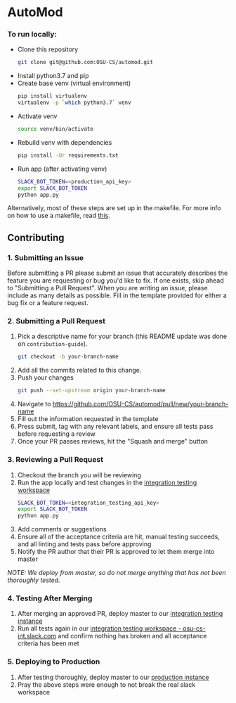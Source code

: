 AutoMod
=======


### To run locally:
* Clone this repository
    ```bash
    git clone git@github.com:OSU-CS/automod.git
    ```
* Install python3.7 and pip
* Create base venv (virtual environment)
    ```bash
    pip install virtualenv
    virtualenv -p `which python3.7` venv
    ```
* Activate venv
    ```bash
    source venv/bin/activate
    ```
* Rebuild venv with dependencies
    ```bash
    pip install -Ur requirements.txt
    ```
* Run app (after activating venv)
    ```bash
    SLACK_BOT_TOKEN=<production_api_key>
    export SLACK_BOT_TOKEN
    python app.py
    ```

Alternatively, most of these steps are set up in the makefile. For more info on how to use a makefile, read [this](docs/about_makefiles.md).
## Contributing

### 1. Submitting an Issue

Before submitting a PR please submit an issue that accurately describes the feature you are requesting or bug you'd like to fix. If one exists, skip ahead to "Submitting a Pull Request". When you are writing an issue, please include as many details as possible. Fill in the template provided for either a bug fix or a feature request.

### 2. Submitting a Pull Request

1. Pick a descriptive name for your branch (this README update was done on `contribution-guide`).
    ```bash
    git checkout -b your-branch-name
    ```
1. Add all the commits related to this change.
1. Push your changes
    ```bash
    git push --set-upstream origin your-branch-name
    ```
1. Navigate to https://github.com/OSU-CS/automod/pull/new/your-branch-name
1. Fill out the information requested in the template
1. Press submit, tag with any relevant labels, and ensure all tests pass before requesting a review
1. Once your PR passes reviews, hit the "Squash and merge" button

### 3. Reviewing a Pull Request

1. Checkout the branch you will be reviewing
1. Run the app locally and test changes in the [integration testing workspace](https://app.slack.com/client/TP02CBTQV/CP02CC0SZ)
    ```bash
    SLACK_BOT_TOKEN=<integration_testing_api_key>
    export SLACK_BOT_TOKEN
    python app.py
    ```
1. Add comments or suggestions
1. Ensure all of the acceptance criteria are hit, manual testing succeeds, and all linting and tests pass before approving
1. Notify the PR author that their PR is approved to let them merge into master

_NOTE: We deploy from master, so do not merge anything that has not been thoroughly tested._

### 4. Testing After Merging

1. After merging an approved PR, deploy master to our [integration testing instance](https://dashboard.heroku.com/apps/osuautomodint/deploy/github)
1. Run all tests again in our [integration testing workspace - osu-cs-int.slack.com](https://app.slack.com/client/TP02CBTQV/CP02CC0SZ) and confirm nothing has broken and all acceptance criteria has been met

### 5. Deploying to Production

1. After testing thoroughly, deploy master to our [production instance](https://dashboard.heroku.com/apps/osuautomod/deploy/github)
1. Pray the above steps were enough to not break the real slack workspace
